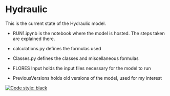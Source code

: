 # Hydraulic
This is the current state of the Hydraulic model. 
- RUN1.ipynb is the notebook where the model is hosted. The steps taken are explained there. 
- calculations.py defines the formulas used
- Classes.py defines the classes and miscellaneous formulas

- FLORES Input holds the input files necessary for the model to run
- PreviousVersions holds old versions of the model, used for my interest

[![Code style: black](https://img.shields.io/badge/code%20style-black-000000.svg)](https://github.com/psf/black)
